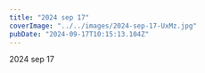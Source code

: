 ```yaml
---
title: "2024 sep 17"
coverImage: "../../images/2024-sep-17-UxMz.jpg"
pubDate: "2024-09-17T10:15:13.104Z"
---
```


2024 sep 17

